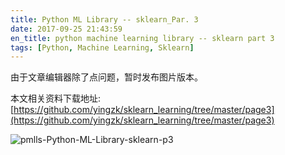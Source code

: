 ```yaml
---
title: Python ML Library -- sklearn_Par. 3
date: 2017-09-25 21:43:59
en_title: python machine learning library -- sklearn part 3
tags: [Python, Machine Learning, Sklearn]
---
```


由于文章编辑器除了点问题，暂时发布图片版本。

本文相关资料下载地址: [https://github.com/yingzk/sklearn_learning/tree/master/page3](https://github.com/yingzk/sklearn_learning/tree/master/page3)

![pmlls-Python-ML-Library-sklearn-p3](https://img.yingjoy.cn/image/2017/09/pmlls-Python-ML-Library-sklearn-p3.png)
